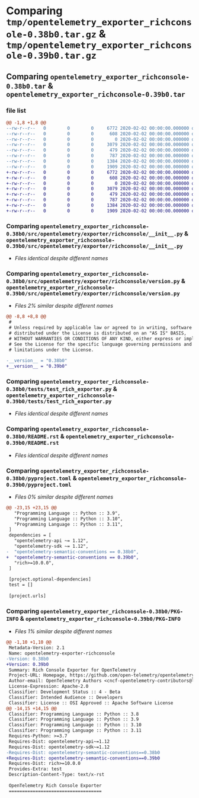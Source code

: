 # Comparing `tmp/opentelemetry_exporter_richconsole-0.38b0.tar.gz` & `tmp/opentelemetry_exporter_richconsole-0.39b0.tar.gz`

## Comparing `opentelemetry_exporter_richconsole-0.38b0.tar` & `opentelemetry_exporter_richconsole-0.39b0.tar`

### file list

```diff
@@ -1,8 +1,8 @@
--rw-r--r--   0        0        0     6772 2020-02-02 00:00:00.000000 opentelemetry_exporter_richconsole-0.38b0/src/opentelemetry/exporter/richconsole/__init__.py
--rw-r--r--   0        0        0      608 2020-02-02 00:00:00.000000 opentelemetry_exporter_richconsole-0.38b0/src/opentelemetry/exporter/richconsole/version.py
--rw-r--r--   0        0        0        0 2020-02-02 00:00:00.000000 opentelemetry_exporter_richconsole-0.38b0/tests/__init__.py
--rw-r--r--   0        0        0     3079 2020-02-02 00:00:00.000000 opentelemetry_exporter_richconsole-0.38b0/tests/test_rich_exporter.py
--rw-r--r--   0        0        0      479 2020-02-02 00:00:00.000000 opentelemetry_exporter_richconsole-0.38b0/.gitignore
--rw-r--r--   0        0        0      787 2020-02-02 00:00:00.000000 opentelemetry_exporter_richconsole-0.38b0/README.rst
--rw-r--r--   0        0        0     1384 2020-02-02 00:00:00.000000 opentelemetry_exporter_richconsole-0.38b0/pyproject.toml
--rw-r--r--   0        0        0     1909 2020-02-02 00:00:00.000000 opentelemetry_exporter_richconsole-0.38b0/PKG-INFO
+-rw-r--r--   0        0        0     6772 2020-02-02 00:00:00.000000 opentelemetry_exporter_richconsole-0.39b0/src/opentelemetry/exporter/richconsole/__init__.py
+-rw-r--r--   0        0        0      608 2020-02-02 00:00:00.000000 opentelemetry_exporter_richconsole-0.39b0/src/opentelemetry/exporter/richconsole/version.py
+-rw-r--r--   0        0        0        0 2020-02-02 00:00:00.000000 opentelemetry_exporter_richconsole-0.39b0/tests/__init__.py
+-rw-r--r--   0        0        0     3079 2020-02-02 00:00:00.000000 opentelemetry_exporter_richconsole-0.39b0/tests/test_rich_exporter.py
+-rw-r--r--   0        0        0      479 2020-02-02 00:00:00.000000 opentelemetry_exporter_richconsole-0.39b0/.gitignore
+-rw-r--r--   0        0        0      787 2020-02-02 00:00:00.000000 opentelemetry_exporter_richconsole-0.39b0/README.rst
+-rw-r--r--   0        0        0     1384 2020-02-02 00:00:00.000000 opentelemetry_exporter_richconsole-0.39b0/pyproject.toml
+-rw-r--r--   0        0        0     1909 2020-02-02 00:00:00.000000 opentelemetry_exporter_richconsole-0.39b0/PKG-INFO
```

### Comparing `opentelemetry_exporter_richconsole-0.38b0/src/opentelemetry/exporter/richconsole/__init__.py` & `opentelemetry_exporter_richconsole-0.39b0/src/opentelemetry/exporter/richconsole/__init__.py`

 * *Files identical despite different names*

### Comparing `opentelemetry_exporter_richconsole-0.38b0/src/opentelemetry/exporter/richconsole/version.py` & `opentelemetry_exporter_richconsole-0.39b0/src/opentelemetry/exporter/richconsole/version.py`

 * *Files 2% similar despite different names*

```diff
@@ -8,8 +8,8 @@
 #
 # Unless required by applicable law or agreed to in writing, software
 # distributed under the License is distributed on an "AS IS" BASIS,
 # WITHOUT WARRANTIES OR CONDITIONS OF ANY KIND, either express or implied.
 # See the License for the specific language governing permissions and
 # limitations under the License.
 
-__version__ = "0.38b0"
+__version__ = "0.39b0"
```

### Comparing `opentelemetry_exporter_richconsole-0.38b0/tests/test_rich_exporter.py` & `opentelemetry_exporter_richconsole-0.39b0/tests/test_rich_exporter.py`

 * *Files identical despite different names*

### Comparing `opentelemetry_exporter_richconsole-0.38b0/README.rst` & `opentelemetry_exporter_richconsole-0.39b0/README.rst`

 * *Files identical despite different names*

### Comparing `opentelemetry_exporter_richconsole-0.38b0/pyproject.toml` & `opentelemetry_exporter_richconsole-0.39b0/pyproject.toml`

 * *Files 0% similar despite different names*

```diff
@@ -23,15 +23,15 @@
   "Programming Language :: Python :: 3.9",
   "Programming Language :: Python :: 3.10",
   "Programming Language :: Python :: 3.11",
 ]
 dependencies = [
   "opentelemetry-api ~= 1.12",
   "opentelemetry-sdk ~= 1.12",
-  "opentelemetry-semantic-conventions == 0.38b0",
+  "opentelemetry-semantic-conventions == 0.39b0",
   "rich>=10.0.0",
 ]
 
 [project.optional-dependencies]
 test = []
 
 [project.urls]
```

### Comparing `opentelemetry_exporter_richconsole-0.38b0/PKG-INFO` & `opentelemetry_exporter_richconsole-0.39b0/PKG-INFO`

 * *Files 1% similar despite different names*

```diff
@@ -1,10 +1,10 @@
 Metadata-Version: 2.1
 Name: opentelemetry-exporter-richconsole
-Version: 0.38b0
+Version: 0.39b0
 Summary: Rich Console Exporter for OpenTelemetry
 Project-URL: Homepage, https://github.com/open-telemetry/opentelemetry-python-contrib/tree/main/exporter/opentelemetry-exporter-richconsole
 Author-email: OpenTelemetry Authors <cncf-opentelemetry-contributors@lists.cncf.io>
 License-Expression: Apache-2.0
 Classifier: Development Status :: 4 - Beta
 Classifier: Intended Audience :: Developers
 Classifier: License :: OSI Approved :: Apache Software License
@@ -14,15 +14,15 @@
 Classifier: Programming Language :: Python :: 3.8
 Classifier: Programming Language :: Python :: 3.9
 Classifier: Programming Language :: Python :: 3.10
 Classifier: Programming Language :: Python :: 3.11
 Requires-Python: >=3.7
 Requires-Dist: opentelemetry-api~=1.12
 Requires-Dist: opentelemetry-sdk~=1.12
-Requires-Dist: opentelemetry-semantic-conventions==0.38b0
+Requires-Dist: opentelemetry-semantic-conventions==0.39b0
 Requires-Dist: rich>=10.0.0
 Provides-Extra: test
 Description-Content-Type: text/x-rst
 
 OpenTelemetry Rich Console Exporter
 ===================================
```

